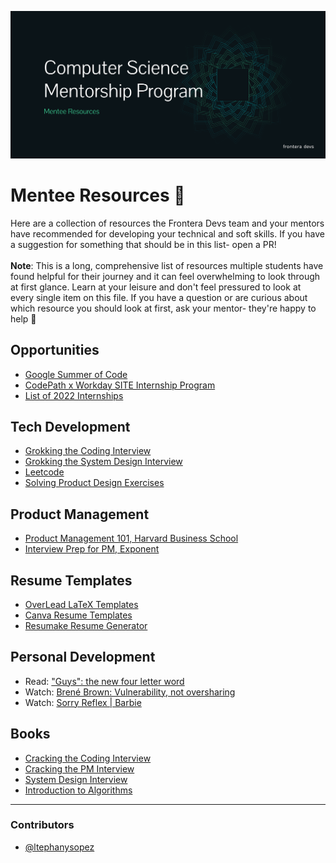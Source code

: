 ![Mentee Resources Banner](https://github.com/dsc-utrgv/cs-mentorship-program/blob/main/assets/mentee-resources-header.png)

# Mentee Resources 🌱
Here are a collection of resources the Frontera Devs team and your mentors have recommended for developing your technical and soft skills. If you have a suggestion for something that should be in this list- open a PR! 
<br/><br/>
**Note**: This is a long, comprehensive list of resources multiple students have found helpful for their journey and it can feel overwhelming to look through at first glance. Learn at your leisure and don't feel pressured to look at every single item on this file. If you have a question or are curious about which resource you should look at first, ask your mentor- they're happy to help 💖

## Opportunities 
- [Google Summer of Code](https://summerofcode.withgoogle.com/)
- [CodePath x Workday SITE Internship Program](https://info.codepath.org/codepath-summer-internship-for-tech-excellence-site)
- [List of 2022 Internships](https://github.com/pittcsc/Summer2022-Internships)

## Tech Development 
-  [Grokking the Coding Interview](https://www.educative.io/courses/grokking-the-coding-interview)
-  [Grokking the System Design Interview](https://www.educative.io/courses/grokking-the-system-design-interview)
-  [Leetcode](https://leetcode.com/)
-  [Solving Product Design Exercises](https://productdesigninterview.com/)

## Product Management
- [Product Management 101, Harvard Business School](https://www.hbspm101.com/readings?fbclid=IwAR0F3ll30AkctOdaudnFlJx8TWPPu0X7V-ed61JwDAjlRGH1d9FUYusFyDw)
- [Interview Prep for PM, Exponent](https://www.tryexponent.com/)


## Resume Templates
- [OverLead LaTeX Templates](https://www.overleaf.com/latex/templates/tagged/cv)
- [Canva Resume Templates](https://www.canva.com/resumes/templates/)
- [Resumake Resume Generator](https://resumake.io/generator/templates)


## Personal Development
-  Read: ["Guys": the new four letter word](https://www.hotjar.com/blog/gender-inclusive-language-workplace/#what-is-gender-inclusive-language)
-  Watch: [Brené Brown: Vulnerability, not oversharing](https://www.youtube.com/watch?v=e257BL851Uw&ab_channel=60Minutes)
-  Watch: [Sorry Reflex | Barbie](https://www.youtube.com/watch?v=g9ahiHpM3yQ&ab_channel=Barbie)

## Books 
- [Cracking the Coding Interview](https://www.amazon.com/Cracking-Coding-Interview-Gayle-McDowell/dp/0984782850/ref=as_li_ss_tl?ie=UTF8&linkCode=sl1&tag=careercup-ctciwebsite-20&linkId=173f3d8878a1d7f0d131a85fbfc9f67f)
- [Cracking the PM Interview](https://www.amazon.com/dp/0984782818?tag=care02-20&linkCode=osi&th=1&psc=1)
- [System Design Interview](https://www.amazon.com/System-Design-Interview-insiders-Second/dp/B08CMF2CQF/ref=pd_bxgy_img_2/142-8394521-0844361?_encoding=UTF8&pd_rd_i=B08CMF2CQF&pd_rd_r=2e25dbec-cadb-464b-8776-85ecfab7d70b&pd_rd_w=eBcJD&pd_rd_wg=C7zZ5&pf_rd_p=f325d01c-4658-4593-be83-3e12ca663f0e&pf_rd_r=BZQK0SN7S0FZ5XGS090Z&psc=1&refRID=BZQK0SN7S0FZ5XGS090Z)
- [Introduction to Algorithms](https://www.amazon.com/Introduction-Algorithms-3rd-MIT-Press/dp/0262033844?ref_=Oct_s9_apbd_obs_hd_bw_b10Q&pf_rd_r=A1250HPNMXCNCR9XX44S&pf_rd_p=383e11ca-f957-5f9d-b321-6b7cda05ff8d&pf_rd_s=merchandised-search-10&pf_rd_t=BROWSE&pf_rd_i=3870)

<hr>

### Contributors
- [@ltephanysopez](https://github.com/ltephanysopez)

